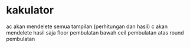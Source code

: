 # kakulator
 ac akan mendelete semua tampilan (perhitungan dan hasil)
 c akan mendelete hasil saja
 floor pembulatan bawah
 ceil pembulatan atas
 round pembulatan
